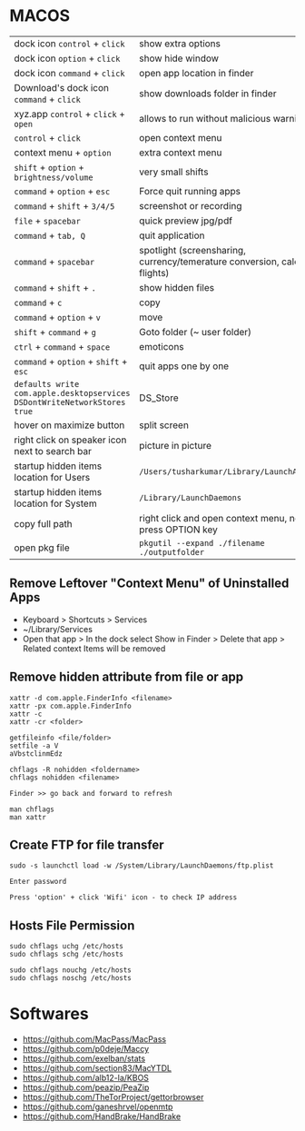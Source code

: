 # MACOS
|   |   |
|---|---|
| dock icon `control` + `click` | show extra options |
| dock icon `option` + `click` | show hide window |
| dock icon `command` + `click` | open app location in finder |
| Download's dock icon `command` + `click` | show downloads folder in finder |
| xyz.app `control` + `click` + `open` | allows to run without malicious warning |
| `control` + `click` | open context menu |
| context menu + `option` | extra context menu |
| `shift` + `option` + `brightness/volume` | very small shifts |
| `command` + `option` + `esc` | Force quit running apps |
| `command` + `shift` + `3/4/5` | screenshot or recording |
| `file` + `spacebar` | quick preview jpg/pdf |
| `command` + `tab, Q` | quit application |
| `command` + `spacebar` | spotlight (screensharing, currency/temerature conversion, calc, flights) |
| `command` + `shift` + `.` | show hidden files |
| `command` + `c` | copy |
| `command` + `option` + `v` | move |
| `shift` + `command` + `g` | Goto folder (~ user folder) |
| `ctrl` + `command` + `space` | emoticons |
| `command` + `option` + `shift` + `esc` | quit apps one by one |
| `defaults write com.apple.desktopservices DSDontWriteNetworkStores true` | DS_Store |
| hover on maximize button | split screen |
| right click on speaker icon next to search bar | picture in picture |
| startup hidden items location for Users | `/Users/tusharkumar/Library/LaunchAgents/` |
| startup hidden items location for System | `/Library/LaunchDaemons`  |
| copy full path | right click and open context menu, now press OPTION key |
| open pkg file | `pkgutil --expand ./filename ./outputfolder` |

## Remove Leftover "Context Menu" of Uninstalled Apps
* Keyboard > Shortcuts > Services
* ~/Library/Services
* Open that app > In the dock select Show in Finder > Delete that app >  Related context Items will be removed


## Remove hidden attribute from file or app

```
xattr -d com.apple.FinderInfo <filename>
xattr -px com.apple.FinderInfo
xattr -c
xattr -cr <folder>

getfileinfo <file/folder>
setfile -a V
aVbstclinmEdz

chflags -R nohidden <foldername>
chflags nohidden <filename>

Finder >> go back and forward to refresh

man chflags
man xattr
```

## Create FTP for file transfer

```
sudo -s launchctl load -w /System/Library/LaunchDaemons/ftp.plist

Enter password

Press 'option' + click 'Wifi' icon - to check IP address
```

## Hosts File Permission
```
sudo chflags uchg /etc/hosts
sudo chflags schg /etc/hosts

sudo chflags nouchg /etc/hosts
sudo chflags noschg /etc/hosts
```

# Softwares
- https://github.com/MacPass/MacPass
- https://github.com/p0deje/Maccy
- https://github.com/exelban/stats
- https://github.com/section83/MacYTDL
- https://github.com/alb12-la/KBOS
- https://github.com/peazip/PeaZip
- https://github.com/TheTorProject/gettorbrowser
- https://github.com/ganeshrvel/openmtp
- https://github.com/HandBrake/HandBrake

